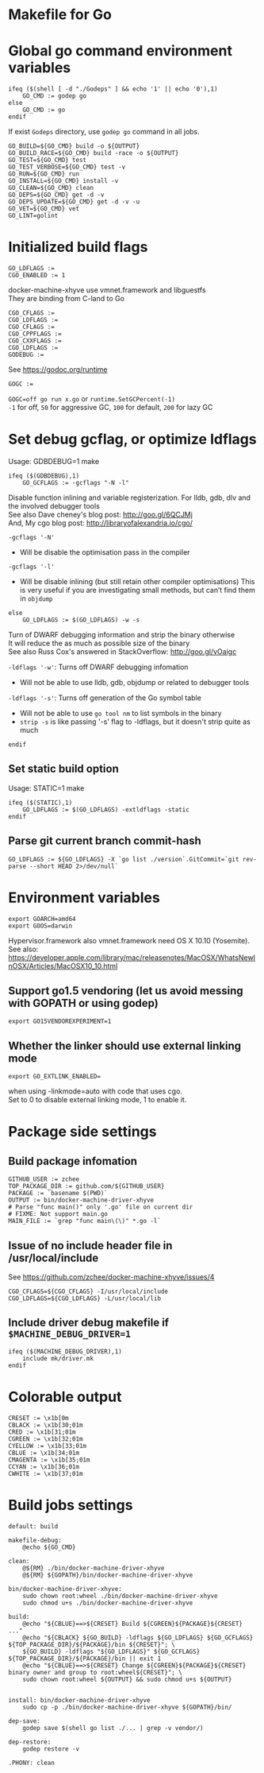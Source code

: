 # Makefile for Go

# Global go command environment variables
```
ifeq ($(shell [ -d "./Godeps" ] && echo '1' || echo '0'),1)
	GO_CMD := godep go
else
	GO_CMD := go
endif
```
If exist `Godeps` directory, use `godep go` command in all jobs.
```
GO_BUILD=${GO_CMD} build -o ${OUTPUT}
GO_BUILD_RACE=${GO_CMD} build -race -o ${OUTPUT}
GO_TEST=${GO_CMD} test
GO_TEST_VERBOSE=${GO_CMD} test -v
GO_RUN=${GO_CMD} run
GO_INSTALL=${GO_CMD} install -v
GO_CLEAN=${GO_CMD} clean
GO_DEPS=${GO_CMD} get -d -v
GO_DEPS_UPDATE=${GO_CMD} get -d -v -u
GO_VET=${GO_CMD} vet
GO_LINT=golint
```

# Initialized build flags
```
GO_LDFLAGS :=
CGO_ENABLED := 1
```
docker-machine-xhyve use vmnet.framework and libguestfs  
They are binding from C-land to Go
```
CGO_CFLAGS :=
CGO_LDFLAGS :=
CGO_CFLAGS :=
CGO_CPPFLAGS :=
CGO_CXXFLAGS :=
CGO_LDFLAGS :=
GODEBUG :=
```
See https://godoc.org/runtime
```
GOGC :=
```
`GOGC=off go run x.go` or `runtime.SetGCPercent(-1)`  
`-1` for off, `50` for aggressive GC, `100` for default, `200` for lazy GC

# Set debug gcflag, or optimize ldflags
Usage: GDBDEBUG=1 make
```
ifeq ($(GDBDEBUG),1)
	GO_GCFLAGS := -gcflags "-N -l"
```
Disable function inlining and variable registerization. For lldb, gdb, dlv and the involved debugger tools  
See also Dave cheney's blog post: http://goo.gl/6QCJMj  
And, My cgo blog post: http://libraryofalexandria.io/cgo/

`-gcflags '-N'`

- Will be disable the optimisation pass in the compiler  

`-gcflags '-l'`

- Will be disable inlining (but still retain other compiler optimisations) This is very useful if you are investigating small methods, but can’t find them in `objdump`

```
else
	GO_LDFLAGS := $(GO_LDFLAGS) -w -s
```
Turn of DWARF debugging information and strip the binary otherwise  
It will reduce the as much as possible size of the binary  
See also Russ Cox's answered in StackOverflow: http://goo.gl/vOaigc

`-ldflags '-w'`: Turns off DWARF debugging infomation

- Will not be able to use lldb, gdb, objdump or related to debugger tools

`-ldflags '-s'`: Turns off generation of the Go symbol table

- Will not be able to use `go tool nm` to list symbols in the binary
- `strip -s` is like passing '-s' flag to -ldflags, but it doesn't strip quite as much
```
endif
```

## Set static build option
Usage: STATIC=1 make
```
ifeq ($(STATIC),1)
	GO_LDFLAGS := $(GO_LDFLAGS) -extldflags -static
endif
```

## Parse git current branch commit-hash
```
GO_LDFLAGS := ${GO_LDFLAGS} -X `go list ./version`.GitCommit=`git rev-parse --short HEAD 2>/dev/null`
```


# Environment variables

```
export GOARCH=amd64
export GOOS=darwin
```
Hypervisor.framework also vmnet.framework need OS X 10.10 (Yosemite).
See also: https://developer.apple.com/library/mac/releasenotes/MacOSX/WhatsNewInOSX/Articles/MacOSX10_10.html

## Support go1.5 vendoring (let us avoid messing with GOPATH or using godep)
```
export GO15VENDOREXPERIMENT=1
```

## Whether the linker should use external linking mode
```
export GO_EXTLINK_ENABLED=
```
when using -linkmode=auto with code that uses cgo.  
Set to 0 to disable external linking mode, 1 to enable it.


# Package side settings

## Build package infomation
```
GITHUB_USER := zchee
TOP_PACKAGE_DIR := github.com/${GITHUB_USER}
PACKAGE := `basename $(PWD)`
OUTPUT := bin/docker-machine-driver-xhyve
# Parse "func main()" only '.go' file on current dir
# FIXME: Not support main.go
MAIN_FILE := `grep "func main\(\)" *.go -l`
```

## Issue of no include header file in /usr/local/include 
See https://github.com/zchee/docker-machine-xhyve/issues/4
```
CGO_CFLAGS=${CGO_CFLAGS} -I/usr/local/include 
CGO_LDFLAGS=${CGO_LDFLAGS} -L/usr/local/lib
```

## Include driver debug makefile if `$MACHINE_DEBUG_DRIVER=1`
```
ifeq ($(MACHINE_DEBUG_DRIVER),1)
	include mk/driver.mk
endif
```

# Colorable output
```
CRESET := \x1b[0m
CBLACK := \x1b[30;01m
CRED := \x1b[31;01m
CGREEN := \x1b[32;01m
CYELLOW := \x1b[33;01m
CBLUE := \x1b[34;01m
CMAGENTA := \x1b[35;01m
CCYAN := \x1b[36;01m
CWHITE := \x1b[37;01m
```


# Build jobs settings
```
default: build

makefile-debug:
	@echo ${GO_CMD}

clean:
	@${RM} ./bin/docker-machine-driver-xhyve
	@${RM} ${GOPATH}/bin/docker-machine-driver-xhyve

bin/docker-machine-driver-xhyve:
	sudo chown root:wheel ./bin/docker-machine-driver-xhyve
	sudo chmod u+s ./bin/docker-machine-driver-xhyve

build: 
	@echo "${CBLUE}==>${CRESET} Build ${CGREEN}${PACKAGE}${CRESET} ..."
	@echo "${CBLACK} ${GO_BUILD} -ldflags ${GO_LDFLAGS} ${GO_GCFLAGS} ${TOP_PACKAGE_DIR}/${PACKAGE}/bin ${CRESET}"; \
	${GO_BUILD} -ldflags "${GO_LDFLAGS}" ${GO_GCFLAGS} ${TOP_PACKAGE_DIR}/${PACKAGE}/bin || exit 1
	@echo "${CBLUE}==>${CRESET} Change ${CGREEN}${PACKAGE}${CRESET} binary owner and group to root:wheel${CRESET}"; \
	sudo chown root:wheel ${OUTPUT} && sudo chmod u+s ${OUTPUT} 


install: bin/docker-machine-driver-xhyve
	sudo cp -p ./bin/docker-machine-driver-xhyve ${GOPATH}/bin/

dep-save:
	godep save $(shell go list ./... | grep -v vendor/)

dep-restore:
	godep restore -v

.PHONY: clean
```


